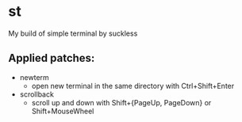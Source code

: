 # st
My build of simple terminal by suckless

## Applied patches:
- newterm
	- open new terminal in the same directory with Ctrl+Shift+Enter
- scrollback
	- scroll up and down with Shift+{PageUp, PageDown} or Shift+MouseWheel
